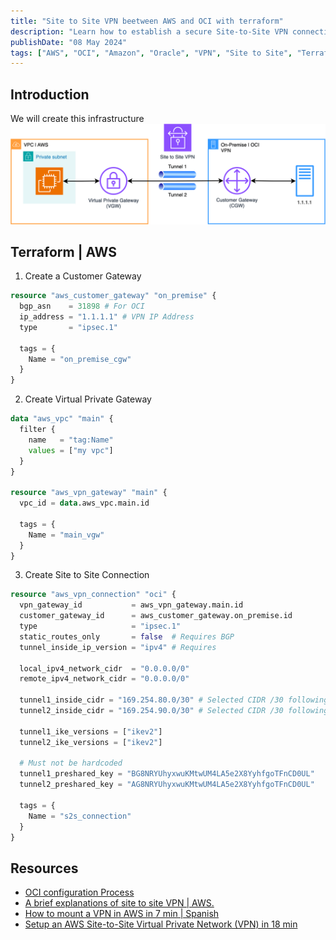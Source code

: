 ```yaml
---
title: "Site to Site VPN beetween AWS and OCI with terraform"
description: "Learn how to establish a secure Site-to-Site VPN connection between your on-premises network and AWS using Terraform"
publishDate: "08 May 2024"
tags: ["AWS", "OCI", "Amazon", "Oracle", "VPN", "Site to Site", "Terraform"]
---
```


## Introduction

We will create this infrastructure
![AWS Site to Site VPN Diagram](./diagram.svg)

## Terraform | AWS

1. Create a Customer Gateway

```terraform
resource "aws_customer_gateway" "on_premise" {
  bgp_asn    = 31898 # For OCI
  ip_address = "1.1.1.1" # VPN IP Address
  type       = "ipsec.1"

  tags = {
    Name = "on_premise_cgw"
  }
}
```

2. Create Virtual Private Gateway

```terraform
data "aws_vpc" "main" {
  filter {
    name   = "tag:Name"
    values = ["my vpc"]
  }
}

resource "aws_vpn_gateway" "main" {
  vpc_id = data.aws_vpc.main.id

  tags = {
    Name = "main_vgw"
  }
}
```

3. Create Site to Site Connection

```terraform
resource "aws_vpn_connection" "oci" {
  vpn_gateway_id           = aws_vpn_gateway.main.id
  customer_gateway_id      = aws_customer_gateway.on_premise.id
  type                     = "ipsec.1"
  static_routes_only       = false  # Requires BGP
  tunnel_inside_ip_version = "ipv4" # Requires

  local_ipv4_network_cidr  = "0.0.0.0/0"
  remote_ipv4_network_cidr = "0.0.0.0/0"

  tunnel1_inside_cidr = "169.254.80.0/30" # Selected CIDR /30 following OCI restrictions
  tunnel2_inside_cidr = "169.254.90.0/30" # Selected CIDR /30 following OCI restrictions

  tunnel1_ike_versions = ["ikev2"]
  tunnel2_ike_versions = ["ikev2"]

  # Must not be hardcoded
  tunnel1_preshared_key = "BG8NRYUhyxwuKMtwUM4LA5e2X8YyhfgoTFnCD0UL"
  tunnel2_preshared_key = "AG8NRYUhyxwuKMtwUM4LA5e2X8YyhfgoTFnCD0UL"

  tags = {
    Name = "s2s_connection"
  }
}
```


## Resources
- [OCI configuration Process](https://docs.oracle.com/en-us/iaas/Content/Network/Tasks/vpn_to_aws.htm)
- [A brief explanations of site to site VPN | AWS.](https://www.youtube.com/watch?v=P1rs9dWY6Hc)
- [How to mount a VPN in AWS in 7 min | Spanish](https://www.youtube.com/watch?v=jDuewDSyl9I)
- [Setup an AWS Site-to-Site Virtual Private Network (VPN) in 18 min](https://www.youtube.com/watch?v=7tTrN8WXMlg)
